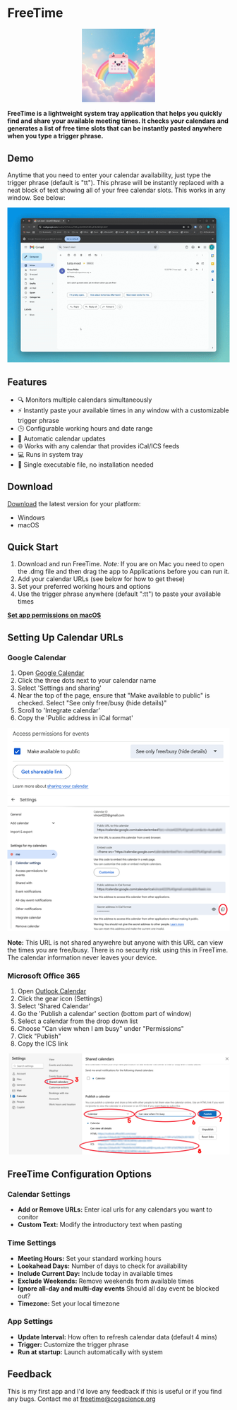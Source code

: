 # FreeTime

<p align="center" width="100%">
    <img width="33%" src="source/logo.png">
</p>

**FreeTime is a lightweight system tray application that helps you quickly find and share your available meeting times. It checks your calendars and generates a list of free time slots that can be instantly pasted anywhere when you type a trigger phrase.**


## Demo
Anytime that you need to enter your calendar availability, just type the trigger phrase (default is "tt"). This phrase will be instantly replaced with a neat block of text showing all of your free calendar slots. 
This works in any window. 
See below:

![](screenshots/demo.gif)

## Features

- 🔍 Monitors multiple calendars simultaneously
- ⚡ Instantly paste your available times in any window with a customizable trigger phrase
- 🕒 Configurable working hours and date range
- 🔄 Automatic calendar updates
- 🌐 Works with any calendar that provides iCal/ICS feeds
- 💻 Runs in system tray
- 🚀 Single executable file, no installation needed

## Download

[Download](https://github.com/vince-p/freetime/releases) the latest version for your platform:
- Windows
- macOS

## Quick Start

1. Download and run FreeTime. *Note:* If you are on Mac you need to open the .dmg file and then drag the app to Applications before you can run it.
2. Add your calendar URLs (see below for how to get these)
3. Set your preferred working hours and options
6. Use the trigger phrase anywhere (default ":tt") to paste your available times

**[Set app permissions on macOS](macsetup.md)**

## Setting Up Calendar URLs

### Google Calendar

1. Open [Google Calendar](https://calendar.google.com/calendar)
2. Click the three dots next to your calendar name
3. Select 'Settings and sharing'
4. Near the top of the page, ensure that "Make available to public" is checked. Select "See only free/busy (hide details)"
4. Scroll to 'Integrate calendar'
5. Copy the 'Public address in iCal format'

![](screenshots/googlecalsettings2.png)
![](screenshots/googlecalsettings1.png)
   
**Note:** This URL is not shared anywehre but anyone with this URL can view the times you are free/busy. There is no security risk using this in FreeTime. The calendar information never leaves your device.


### Microsoft Office 365

1. Open [Outlook Calendar](https://outlook.office.com/calendar)
2. Click the gear icon (Settings)
3. Select 'Shared Calendar'
4. Go the 'Publish a calendar' section (bottom part of window)
5. Select a calendar from the drop down list
6. Choose "Can view when I am busy" under "Permissions"
7. Click "Publish"
8. Copy the ICS link

![](screenshots/outlooksettings.png)

## FreeTime Configuration Options

### Calendar Settings
- **Add or Remove URLs:** Enter ical urls for any calendars you want to conitor
- **Custom Text:** Modify the introductory text when pasting

### Time Settings
- **Meeting Hours:** Set your standard working hours
- **Lookahead Days:** Number of days to check for availability
- **Include Current Day:** Include today in available times
- **Exclude Weekends:** Remove weekends from available times
- **Ignore all-day and multi-day events** Should all day event be blocked out?
- **Timezone:** Set your local timezone

### App Settings
- **Update Interval:** How often to refresh calendar data (default 4 mins)
- **Trigger:** Customize the trigger phrase
- **Run at startup:** Launch automatically with system


## Feedback
This is my first app and I'd love any feedback if this is useful or if you find any bugs.
Contact me at freetime@cogscience.org

